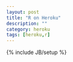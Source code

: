 ```yaml
---
layout: post
title: "R on Heroku"
description: ""
category: heroku 
tags: [heroku,r]
---
```

{% include JB/setup %}

